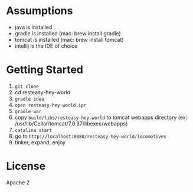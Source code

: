 Assumptions
===========

* java is installed
* gradle is installed (mac: brew install gradle)
* tomcat is installed (mac: brew install tomcat)
* intellij is the IDE of choice

Getting Started
===============
1. `git clone`
2. cd resteasy-hey-world
3. `gradle idea`
4. `open resteasy-hey-world.ipr`
5. `gradle war`
6. copy `build/libs/resteasy-hey-world` to tomcat webapps directory (ex: /usr/lib/Cellar/tomcat/7.0.37/libexec/webapps) 
7. `catalina start`
8. go to `http://localhost:8080/resteasy-hey-world/locomotives`
9. tinker, expand, enjoy

License
=======
Apache 2
